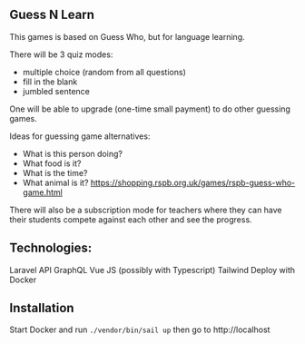 ## Guess N Learn

This games is based on Guess Who, but for language learning.

There will be 3 quiz modes:
- multiple choice (random from all questions)
- fill in the blank
- jumbled sentence

One will be able to upgrade (one-time small payment) to do other guessing games.

Ideas for guessing game alternatives:
- What is this person doing?
- What food is it?
- What is the time?
- What animal is it? https://shopping.rspb.org.uk/games/rspb-guess-who-game.html

There will also be a subscription mode for teachers where they can have their students compete against each other and see the progress.

## Technologies:

Laravel API
GraphQL
Vue JS (possibly with Typescript)
Tailwind
Deploy with Docker

## Installation

Start Docker and run `./vendor/bin/sail up` then go to http://localhost